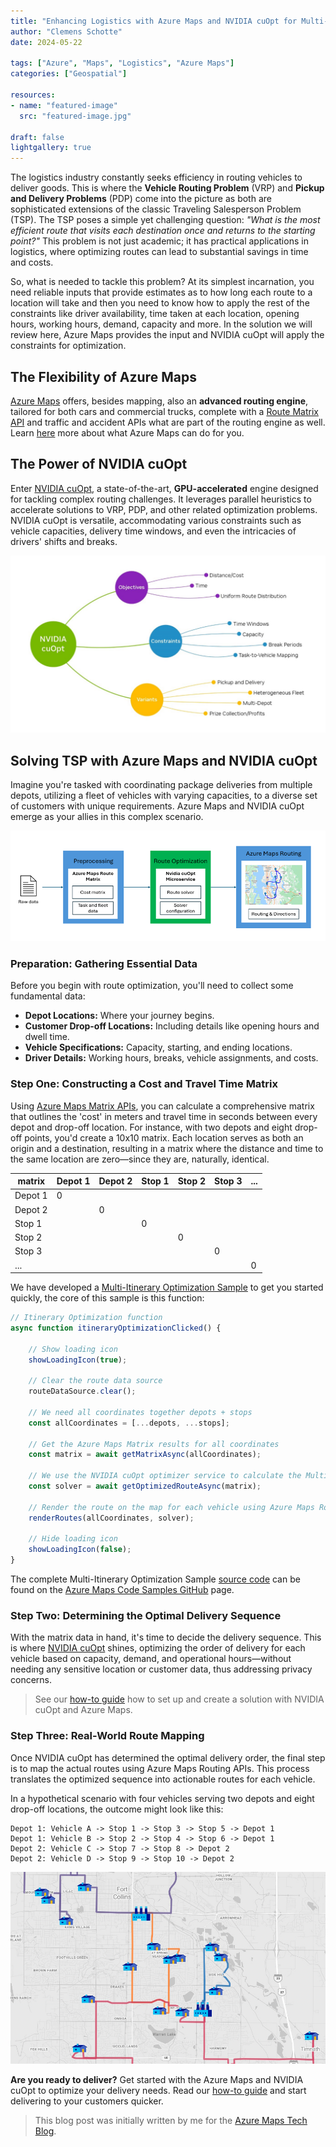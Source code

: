 ```yaml
---
title: "Enhancing Logistics with Azure Maps and NVIDIA cuOpt for Multi-Itinerary Optimization"
author: "Clemens Schotte"
date: 2024-05-22

tags: ["Azure", "Maps", "Logistics", "Azure Maps"]
categories: ["Geospatial"]

resources:
- name: "featured-image"
  src: "featured-image.jpg"

draft: false
lightgallery: true
---
```


The logistics industry constantly seeks efficiency in routing vehicles to deliver goods. This is where the **Vehicle Routing Problem** (VRP) and **Pickup and Delivery Problems** (PDP) come into the picture as both are sophisticated extensions of the classic Traveling Salesperson Problem (TSP). The TSP poses a simple yet challenging question: *"What is the most efficient route that visits each destination once and returns to the starting point?"* This problem is not just academic; it has practical applications in logistics, where optimizing routes can lead to substantial savings in time and costs.

So, what is needed to tackle this problem? At its simplest incarnation, you need reliable inputs that provide estimates as to how long each route to a location will take and then you need to know how to apply the rest of the constraints like driver availability, time taken at each location, opening hours, working hours, demand, capacity and more. In the solution we will review here, Azure Maps provides the input and NVIDIA cuOpt will apply the constraints for optimization.

## The Flexibility of Azure Maps

[Azure Maps](https://azuremaps.com/) offers, besides mapping, also an **advanced routing engine**, tailored for both cars and commercial trucks, complete with a [Route Matrix API](https://learn.microsoft.com/en-us/rest/api/maps/route/post-route-matrix) and traffic and accident APIs what are part of the routing engine as well. Learn [here](https://learn.microsoft.com/en-us/azure/azure-maps/about-azure-maps) more about what Azure Maps can do for you.

## The Power of NVIDIA cuOpt

Enter [NVIDIA cuOpt](https://www.nvidia.com/en-us/ai-data-science/products/cuopt/), a state-of-the-art, **GPU-accelerated** engine designed for tackling complex routing challenges. It leverages parallel heuristics to accelerate solutions to VRP, PDP, and other related optimization problems. NVIDIA cuOpt is versatile, accommodating various constraints such as vehicle capacities, delivery time windows, and even the intricacies of drivers' shifts and breaks.

![NVIDIA cuOpt](NVIDIA_cuOpt.jpg)
 
## Solving TSP with Azure Maps and NVIDIA cuOpt

Imagine you're tasked with coordinating package deliveries from multiple depots, utilizing a fleet of vehicles with varying capacities, to a diverse set of customers with unique requirements. Azure Maps and NVIDIA cuOpt emerge as your allies in this complex scenario.

![Multi-Itinerary Optimization Process](process.png)
 
### Preparation: Gathering Essential Data

Before you begin with route optimization, you'll need to collect some fundamental data:
*	**Depot Locations:** Where your journey begins.
*	**Customer Drop-off Locations:** Including details like opening hours and dwell time.
*	**Vehicle Specifications:** Capacity, starting, and ending locations.
*	**Driver Details:** Working hours, breaks, vehicle assignments, and costs.

### Step One: Constructing a Cost and Travel Time Matrix

Using [Azure Maps Matrix APIs](https://learn.microsoft.com/en-us/rest/api/maps/route/get-route-matrix), you can calculate a comprehensive matrix that outlines the 'cost' in meters and travel time in seconds between every depot and drop-off location. For instance, with two depots and eight drop-off points, you'd create a 10x10 matrix. Each location serves as both an origin and a destination, resulting in a matrix where the distance and time to the same location are zero—since they are, naturally, identical.

| matrix  |	Depot 1	| Depot 2	| Stop 1 | Stop 2 |	Stop 3 | ... |
|---------|---------|---------|--------|--------|--------|-----|
| Depot 1 |	0       |         |        |        |        |     |
| Depot 2 |	        | 0       |        |        |        |     |
| Stop 1  |	        |         | 0      |        |        |     |
| Stop 2  |	        |         |        | 0      |        |     |
| Stop 3  |	        |         |        |        | 0      |     |
| ...     |	        |         |        |        |        | 0   |

We have developed a [Multi-Itinerary Optimization Sample](https://samples.azuremaps.com/?sample=multi-itinerary-optimization) to get you started quickly, the core of this sample is this function:

```javascript
// Itinerary Optimization function
async function itineraryOptimizationClicked() {

    // Show loading icon
    showLoadingIcon(true);

    // Clear the route data source
    routeDataSource.clear();

    // We need all coordinates together depots + stops
    const allCoordinates = [...depots, ...stops];

    // Get the Azure Maps Matrix results for all coordinates
    const matrix = await getMatrixAsync(allCoordinates);

    // We use the NVIDIA cuOpt optimizer service to calculate the Multi-Itinerary Optimization
    const solver = await getOptimizedRouteAsync(matrix);

    // Render the route on the map for each vehicle using Azure Maps Route API
    renderRoutes(allCoordinates, solver);

    // Hide loading icon
    showLoadingIcon(false);
}
```

The complete Multi-Itinerary Optimization Sample [source code](https://github.com/Azure-Samples/AzureMapsCodeSamples/blob/main/Samples/REST%20Services/MIO/mio.html) can be found on the [Azure Maps Code Samples GitHub](https://github.com/Azure-Samples/AzureMapsCodeSamples) page.

### Step Two: Determining the Optimal Delivery Sequence

With the matrix data in hand, it's time to decide the delivery sequence. This is where [NVIDIA cuOpt](https://docs.nvidia.com/cuopt/) shines, optimizing the order of delivery for each vehicle based on capacity, demand, and operational hours—without needing any sensitive location or customer data, thus addressing privacy concerns.

> See our [how-to guide](https://docs.azuremaps.com) how to set up and create a solution with NVIDIA cuOpt and Azure Maps.

### Step Three: Real-World Route Mapping

Once NVIDIA cuOpt has determined the optimal delivery order, the final step is to map the actual routes using Azure Maps Routing APIs. This process translates the optimized sequence into actionable routes for each vehicle.

In a hypothetical scenario with four vehicles serving two depots and eight drop-off locations, the outcome might look like this:

```
Depot 1: Vehicle A -> Stop 1 -> Stop 3 -> Stop 5 -> Depot 1
Depot 1: Vehicle B -> Stop 2 -> Stop 4 -> Stop 6 -> Depot 1
Depot 2: Vehicle C -> Stop 7 -> Stop 8 -> Depot 2
Depot 2: Vehicle D -> Stop 9 -> Stop 10 -> Depot 2
```

[![Multi-Itinerary Optimization Sample](screenshot.jpg)](https://samples.azuremaps.com/?sample=multi-itinerary-optimization)

**Are you ready to deliver?** Get started with the Azure Maps and NVIDIA cuOpt to optimize your delivery needs. Read our [how-to guide](https://docs.azuremaps.com) and start delivering to your customers quicker.

> This blog post was initially written by me for the [Azure Maps Tech Blog](https://blog.azuremaps.com).